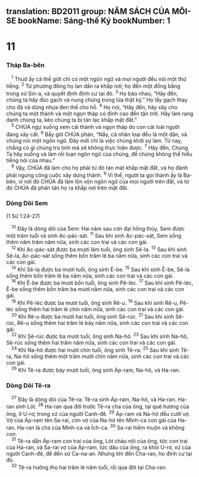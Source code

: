 translation: BD2011
group: NĂM SÁCH CỦA MÔI-SE
bookName: Sáng-thế Ký 
bookNumber: 1
-------

<div class="title"><h1>11</h1><h3>Tháp Ba-bên</h3></div>
<span class="verse sa_11_1"> <sup>1</sup> Thuở ấy cả thế giới chỉ có một ngôn ngữ và mọi người đều nói một thứ tiếng. </span>
<span class="verse sa_11_2"><sup>2</sup> Từ phương đông họ lan dần ra khắp nơi; họ đến một đồng bằng trong xứ Sin-a, và quyết định định cư tại đó. </span>
<span class="verse sa_11_3"><sup>3</sup> Họ bảo nhau, “Hãy đến, chúng ta hãy đúc gạch và nung chúng trong lửa thật kỹ.” Họ lấy gạch thay cho đá và dùng nhựa đen thế cho hồ. </span>
<span class="verse sa_11_4"><sup>4</sup> Họ nói, “Hãy đến, hãy xây cho chúng ta một thành và một ngọn tháp có đỉnh cao đến tận trời. Hãy làm rạng danh chúng ta, kẻo chúng ta bị tản lạc khắp mặt đất.”<br/></span>
<span class="verse sa_11_5"> <sup>5</sup> CHÚA ngự xuống xem cái thành và ngọn tháp do con cái loài người đang xây cất. </span>
<span class="verse sa_11_6"><sup>6</sup> Bấy giờ CHÚA phán, “Nầy, cả nhân loại đều là một dân, và chúng nói một ngôn ngữ. Ðây mới chỉ là việc chúng khởi sự làm. Từ nay, chẳng có gì chúng trù tính mà sẽ không thực hiện được. </span>
<span class="verse sa_11_7"><sup>7</sup> Hãy đến, Chúng Ta hãy xuống và làm rối loạn ngôn ngữ của chúng, để chúng không thể hiểu tiếng nói của nhau.”<br/></span>
<span class="verse sa_11_8"> <sup>8</sup> Vậy, CHÚA đã làm cho họ phải từ đó tản mát khắp mặt đất, và họ đành phải ngưng công cuộc xây dựng thành. </span>
<span class="verse sa_11_9"><sup>9</sup> Vì thế, người ta gọi thành ấy là Ba-bên, vì nơi đó CHÚA đã làm lộn xộn ngôn ngữ của mọi người trên đất, và từ đó CHÚA đã phân tán họ ra khắp nơi trên mặt đất.<br/></span>
<div class="title"><h3>Dòng Dõi Sem</h3><p>(1 Sử 1:24-27)</p></div>
<span class="verse sa_11_10"> <sup>10</sup> Ðây là dòng dõi của Sem: Hai năm sau cơn đại hồng thủy, Sem được một trăm tuổi và sinh Ạc-pác-sát. </span>
<span class="verse sa_11_11"><sup>11</sup> Sau khi sinh Ạc-pác-sát, Sem sống thêm năm trăm năm nữa, sinh các con trai và các con gái.<br/></span>
<span class="verse sa_11_12"> <sup>12</sup> Khi Ạc-pác-sát được ba mươi lăm tuổi, ông sinh Sê-la. </span>
<span class="verse sa_11_13"><sup>13</sup> Sau khi sinh Sê-la, Ạc-pác-sát sống thêm bốn trăm lẻ ba năm nữa, sinh các con trai và các con gái.<br/></span>
<span class="verse sa_11_14"> <sup>14</sup> Khi Sê-la được ba mươi tuổi, ông sinh Ê-be. </span>
<span class="verse sa_11_15"><sup>15</sup> Sau khi sinh Ê-be, Sê-la sống thêm bốn trăm lẻ ba năm nữa, sinh các con trai và các con gái.<br/></span>
<span class="verse sa_11_16"> <sup>16</sup> Khi Ê-be được ba mươi bốn tuổi, ông sinh Pê-léc. </span>
<span class="verse sa_11_17"><sup>17</sup> Sau khi sinh Pê-léc, Ê-be sống thêm bốn trăm ba mươi năm nữa, sinh các con trai và các con gái.<br/></span>
<span class="verse sa_11_18"> <sup>18</sup> Khi Pê-léc được ba mươi tuổi, ông sinh Rê-u. </span>
<span class="verse sa_11_19"><sup>19</sup> Sau khi sinh Rê-u, Pê-léc sống thêm hai trăm lẻ chín năm nữa, sinh các con trai và các con gái.<br/></span>
<span class="verse sa_11_20"> <sup>20</sup> Khi Rê-u được ba mươi hai tuổi, ông sinh Sê-rúc. </span>
<span class="verse sa_11_21"><sup>21</sup> Sau khi sinh Sê-rúc, Rê-u sống thêm hai trăm lẻ bảy năm nữa, sinh các con trai và các con gái.<br/></span>
<span class="verse sa_11_22"> <sup>22</sup> Khi Sê-rúc được ba mươi tuổi, ông sinh Na-hô. </span>
<span class="verse sa_11_23"><sup>23</sup> Sau khi sinh Na-hô, Sê-rúc sống thêm hai trăm năm nữa, sinh các con trai và các con gái.<br/></span>
<span class="verse sa_11_24"> <sup>24</sup> Khi Na-hô được hai mươi chín tuổi, ông sinh Tê-ra. </span>
<span class="verse sa_11_25"><sup>25</sup> Sau khi sinh Tê-ra, Na-hô sống thêm một trăm mười chín năm nữa, sinh các con trai và các con gái.<br/></span>
<span class="verse sa_11_26"> <sup>26</sup> Khi Tê-ra được bảy mươi tuổi, ông sinh Áp-ram, Na-hô, và Ha-ran.<br/></span>
<div class="title"><h3>Dòng Dõi Tê-ra</h3></div>
<span class="verse sa_11_27"> <sup>27</sup> Ðây là dòng dõi của Tê-ra: Tê-ra sinh Áp-ram, Na-hô, và Ha-ran. Ha-ran sinh Lót. </span>
<span class="verse sa_11_28"><sup>28</sup> Ha-ran qua đời trước Tê-ra cha của ông, tại quê hương của ông, ở U-rơ, trong xứ của người Canh-đê. </span>
<span class="verse sa_11_29"><sup>29</sup> Áp-ram và Na-hô đều cưới vợ. Vợ của Áp-ram tên Sa-rai, còn vợ của Na-hô tên Minh-ca con gái của Ha-ran. Ha-ran là cha của Minh-ca và Ích-ca. </span>
<span class="verse sa_11_30"><sup>30</sup> Sa-rai hiếm muộn và không con.<br/></span>
<span class="verse sa_11_31"> <sup>31</sup> Tê-ra dẫn Áp-ram con trai của ông, Lót cháu nội của ông, tức con trai của Ha-ran, và Sa-rai vợ của Áp-ram, tức dâu của ông, ra khỏi U-rơ, xứ của người Canh-đê, để đến xứ Ca-na-an. Nhưng khi đến Cha-ran, họ định cư tại đó. <br/></span>
<span class="verse sa_11_32"> <sup>32</sup> Tê-ra hưởng thọ hai trăm lẻ năm tuổi, rồi qua đời tại Cha-ran.<br/></span>
